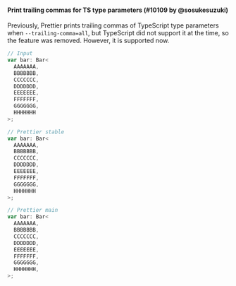 #### Print trailing commas for TS type parameters (#10109 by @sosukesuzuki)

Previously, Prettier prints trailing commas of TypeScript type parameters when `--trailing-comma=all`, but TypeScript did not support it at the time, so the feature was removed. However, it is supported now.

<!-- prettier-ignore -->
```ts
// Input
var bar: Bar<
  AAAAAAA,
  BBBBBBB,
  CCCCCCC,
  DDDDDDD,
  EEEEEEE,
  FFFFFFF,
  GGGGGGG,
  HHHHHHH
>;

// Prettier stable
var bar: Bar<
  AAAAAAA,
  BBBBBBB,
  CCCCCCC,
  DDDDDDD,
  EEEEEEE,
  FFFFFFF,
  GGGGGGG,
  HHHHHHH
>;

// Prettier main
var bar: Bar<
  AAAAAAA,
  BBBBBBB,
  CCCCCCC,
  DDDDDDD,
  EEEEEEE,
  FFFFFFF,
  GGGGGGG,
  HHHHHHH,
>;

```
